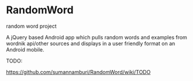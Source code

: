 RandomWord
==========

random word project


 A jQuery based Android app which pulls random words and examples from wordnik api/other sources and displays in a 
 user friendly format on an Android mobile.
 
 
 TODO:
 
 https://github.com/sumannamburi/RandomWord/wiki/TODO
